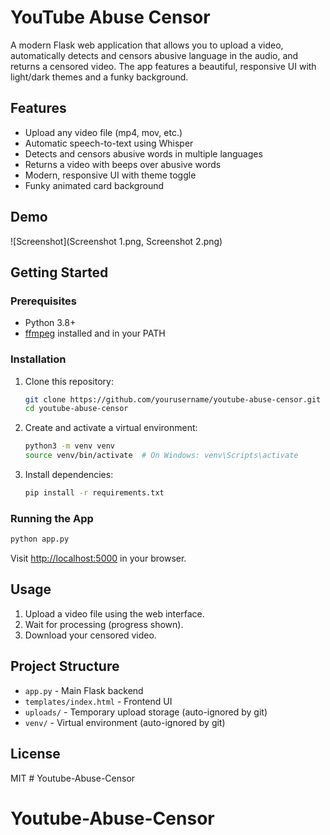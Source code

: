 # YouTube Abuse Censor

A modern Flask web application that allows you to upload a video, automatically detects and censors abusive language in the audio, and returns a censored video. The app features a beautiful, responsive UI with light/dark themes and a funky background.

## Features
- Upload any video file (mp4, mov, etc.)
- Automatic speech-to-text using Whisper
- Detects and censors abusive words in multiple languages
- Returns a video with beeps over abusive words
- Modern, responsive UI with theme toggle
- Funky animated card background

## Demo
![Screenshot](Screenshot 1.png, Screenshot 2.png)

## Getting Started

### Prerequisites
- Python 3.8+
- [ffmpeg](https://ffmpeg.org/) installed and in your PATH

### Installation
1. Clone this repository:
   ```bash
   git clone https://github.com/yourusername/youtube-abuse-censor.git
   cd youtube-abuse-censor
   ```
2. Create and activate a virtual environment:
   ```bash
   python3 -m venv venv
   source venv/bin/activate  # On Windows: venv\Scripts\activate
   ```
3. Install dependencies:
   ```bash
   pip install -r requirements.txt
   ```

### Running the App
```bash
python app.py
```
Visit [http://localhost:5000](http://localhost:5000) in your browser.

## Usage
1. Upload a video file using the web interface.
2. Wait for processing (progress shown).
3. Download your censored video.

## Project Structure
- `app.py` - Main Flask backend
- `templates/index.html` - Frontend UI
- `uploads/` - Temporary upload storage (auto-ignored by git)
- `venv/` - Virtual environment (auto-ignored by git)

## License
MIT # Youtube-Abuse-Censor
# Youtube-Abuse-Censor
